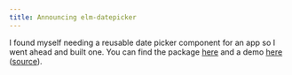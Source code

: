 ```yaml
---
title: Announcing elm-datepicker
---
```


I found myself needing a reusable date picker component for an app so
I went ahead and built one.  You can find the package [here][package]
and a demo [here][demo] ([source][source]).

[package]: http://package.elm-lang.org/packages/Bogdanp/elm-datepicker/latest
[demo]: http://bogdanp.github.io/elm-datepicker/
[source]: https://github.com/Bogdanp/elm-datepicker/tree/master/examples/simple
